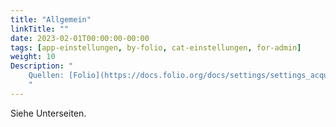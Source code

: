 ```yaml
---
title: "Allgemein"
linkTitle: ""
date: 2023-02-01T00:00:00-00:00
tags: [app-einstellungen, by-folio, cat-einstellungen, for-admin]
weight: 10
Description: "
	Quellen: [Folio](https://docs.folio.org/docs/settings/settings_acquisition_units/settings_acquisition_units/#creating-an-acquisition-unit)
	"
---
```


Siehe Unterseiten.
